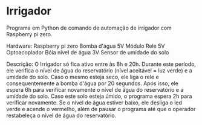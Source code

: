 # Irrigador
Programa em Python de comando de automação de irrigador com Raspberry pi zero.

Hardware:
Raspberry pi zero
Bomba d'água 5V
Módulo Rele 5V Optoacoplador
Bóia nível de água 3V
Sensor de umidade do solo

Descrição:
O Irrigador só fica ativo entre às 8h e 20h. Durante este período, ele verifica o nível de água do reservatório (nível aceitável = luz verde) e a umidade do solo. 
Caso o mesmo esteja seco, ele liga o rele e consequentemente a bomba d'água por 20 segundos. Após isso, ele espera 6h para verificar novamente o nível de água do reservatório e
a umidade do solo. Caso este solo esteja úmido, o programa espera 2h para verificar novamente. Se o nível de água estiver baixo, ele desliga o led verde e acende o vermelho,
além de pausar o programa até que o operador restabeleça o nível de água do reservatório.
